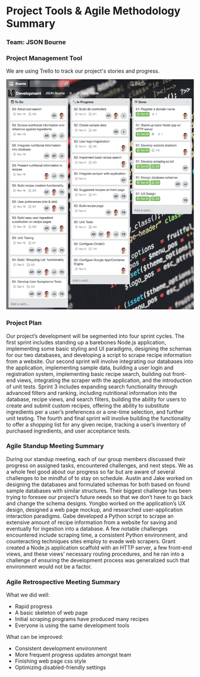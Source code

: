 # Project Tools & Agile Methodology Summary

### Team: JSON Bourne

### Project Management Tool
We are using Trello to track our project's stories and progress.

<img src="https://github.com/Burry/JSON-Bourne/raw/master/doc/resources/Trello%20Screen%20Shot.png" alt="Trello Screen Shot" />

### Project Plan
Our project’s development will be segmented into four sprint cycles. The first sprint includes standing up a barebones Node.js application, implementing some basic styling and UI paradigms, designing the schemas for our two databases, and developing a script to scrape recipe information from a website. Our second sprint will involve integrating our databases into the application, implementing sample data, building a user login and registration system, implementing basic recipe search, building out front-end views, integrating the scraper with the application, and the introduction of unit tests. Sprint 3 includes expanding search functionality through advanced filters and ranking, including nutritional information into the database, recipe views, and search filters, building the ability for users to create and submit custom recipes, offering the ability to substitute ingredients per a user’s preferences or a one-time selection, and further unit testing. The fourth and final sprint will involve building the functionality to offer a shopping list for any given recipe, tracking a user’s inventory of purchased ingredients, and user acceptance tests.

### Agile Standup Meeting Summary
During our standup meeting, each of our group members discussed their progress on assigned tasks, encountered challenges, and next steps. We as a whole feel good about our progress so far but are aware of several challenges to be mindful of to stay on schedule. Austin and Jake worked on designing the databases and formulated schemas for both based on found sample databases with similar structures. Their biggest challenge has been trying to foresee our project’s future needs so that we don’t have to go back and change the schema designs. Yongbo worked on the application’s UX design, designed a web page mockup, and researched user-application interaction paradigms. Gabe developed a Python script to scrape an extensive amount of recipe information from a website for saving and eventually for ingestion into a database. A few notable challenges encountered include scraping time, a consistent Python environment, and counteracting techniques sites employ to evade web scrapers. Grant created a Node.js application scaffold with an HTTP server, a few front-end views, and these views’ necessary routing procedures, and he ran into a challenge of ensuring the development process was generalized such that environment would not be a factor.

### Agile Retrospective Meeting Summary

What we did well:

- Rapid progress
- A basic skeleton of web page
- Initial scraping programs have produced many recipes
- Everyone is using the same development tools


What can be improved:

- Consistent development environment
- More frequent progress updates amongst team
- Finishing web page css style
- Optimizing disabled-friendly settings
